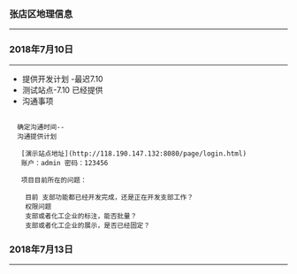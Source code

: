###  张店区地理信息
-----------------------------------------------------------------


###  2018年7月10日
-----------------------------------------------------------------

* 提供开发计划 -最迟7.10
* 测试站点-7.10  已经提供
* 沟通事项


```

  确定沟通时间--
  沟通提供计划

   [演示站点地址](http://118.190.147.132:8080/page/login.html)
   账户：admin 密码：123456

   项目目前所在的问题：

    目前 支部功能都已经开发完成，还是正在开发支部工作？
    权限问题
    支部或者化工企业的标注，能否批量？
    支部或者化工企业的展示，是否已经固定？

```

###  2018年7月13日
-----------------------------------------------------------------
